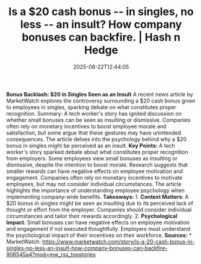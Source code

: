 ﻿---
title: "Is a $20 cash bonus -- in singles, no less -- an insult? How company bonuses can backfire. | Hash n Hedge"
date: "2025-08-22T12:44:05"
category: "Markets"
summary: ""
slug: ""
source_urls:
  - ""
seo:
  title: "Is a $20 cash bonus -- in singles, no less -- an insult? How company bonuses can backfire. | Hash n Hedge | Hash n Hedge"
  description: ""
  keywords: ["news", "markets", "brief"]
---
**Bonus Backlash: $20 in Singles Seen as an Insult**  A recent news article by MarketWatch explores the controversy surrounding a $20 cash bonus given to employees in singles, sparking debate on what constitutes proper recognition.  Summary: A tech worker's story has ignited discussion on whether small bonuses can be seen as insulting or dismissive. Companies often rely on monetary incentives to boost employee morale and satisfaction, but some argue that these gestures may have unintended consequences. The article delves into the psychology behind why a $20 bonus in singles might be perceived as an insult.  **Key Points:**   A tech worker's story sparked debate about what constitutes proper recognition from employers.  Some employees view small bonuses as insulting or dismissive, despite the intention to boost morale.  Research suggests that smaller rewards can have negative effects on employee motivation and engagement.  Companies often rely on monetary incentives to motivate employees, but may not consider individual circumstances.  The article highlights the importance of understanding employee psychology when implementing company-wide benefits.  **Takeaways:**  1. **Context Matters**: A $20 bonus in singles might be seen as insulting due to its perceived lack of thought or effort from the employer. Companies should consider individual circumstances and tailor their rewards accordingly. 2. **Psychological Impact**: Small bonuses can have negative effects on employee motivation and engagement if not executed thoughtfully. Employers must understand the psychological impact of their incentives on their workforce.  **Sources:**  * MarketWatch: https://www.marketwatch.com/story/is-a-20-cash-bonus-in-singles-no-less-an-insult-how-company-bonuses-can-backfire-906545a4?mod=mw_rss_topstories